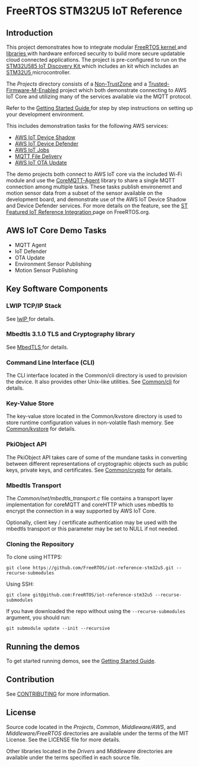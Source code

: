 # FreeRTOS STM32U5 IoT Reference
## Introduction
This project demonstrates how to integrate modular [ FreeRTOS kernel ](https://www.freertos.org/RTOS.html) and [ libraries ](https://www.freertos.org/libraries/categories.html) with hardware enforced security to build more secure updatable cloud connected applications. The project is pre-configured to run on the [ STM32U585 IoT Discovery Kit ](https://www.st.com/en/evaluation-tools/b-u585i-iot02a.html) which includes an kit which includes an [ STM32U5 ](https://www.st.com/en/microcontrollers-microprocessors/stm32u5-series.html) microcontroller.

The *Projects* directory consists of a [Non-TrustZone](Projects/b_u585i_iot02a_ntz) and a [Trusted-Firmware-M-Enabled](Projects/b_u585i_iot02a_tfm) project which both demonstrate connecting to AWS IoT Core and utilizing many of the services available via the MQTT protocol.

Refer to the [ Getting Started Guide ](Getting_Started_Guide.md) for step by step instructions on setting up your development environment.

This includes demonstration tasks for the following AWS services:
* [AWS IoT Device Shadow](https://docs.aws.amazon.com/iot/latest/developerguide/iot-device-shadows.html)
* [AWS IoT Device Defender](https://docs.aws.amazon.com/iot/latest/developerguide/device-defender.html)
* [AWS IoT Jobs](https://docs.aws.amazon.com/iot/latest/developerguide/iot-jobs.html)
* [MQTT File Delivery](https://docs.aws.amazon.com/iot/latest/developerguide/mqtt-based-file-delivery.html)
* [AWS IoT OTA Update](https://docs.aws.amazon.com/freertos/latest/userguide/freertos-ota-dev.html)

The demo projects both connect to AWS IoT core via the included Wi-Fi module and use the [CoreMQTT-Agent](https://github.com/FreeRTOS/coreMQTT-Agent) library to share a single MQTT connection among multiple tasks. These tasks publish environemnt and motion sensor data from a subset of the sensor available on the development board, and demonstrate use of the AWS IoT Device Shadow and Device Defender services.
For more details on the feature, see the [ ST Featured IoT Reference Integration ](https://www.freertos.org/STM32U5/) page on FreeRTOS.org.

## AWS IoT Core Demo Tasks
* MQTT Agent
* IoT Defender
* OTA Update
* Environment Sensor Publishing
* Motion Sensor Publishing

## Key Software Components
### LWIP TCP/IP Stack
See [ lwIP ](https://github.com/lwip-tcpip/lwip) for details.

### Mbedtls 3.1.0 TLS and Cryptography library
See [ MbedTLS ](https://github.com/Mbed-TLS/mbedtls/tree/d65aeb37349ad1a50e0f6c9b694d4b5290d60e49) for details.

### Command Line Interface (CLI)
The CLI interface located in the Common/cli directory is used to provision the device. It also provides other Unix-like utilities. See [Common/cli](Common/cli/ReadMe.md) for details.

### Key-Value Store
The key-value store located in the Common/kvstore directory is used to store runtime configuration values in non-volatile flash memory.
See [Common/kvstore](Common/kvstore/ReadMe.md) for details.

### PkiObject API
The PkiObject API takes care of some of the mundane tasks in converting between different representations of cryptographic objects such as public keys, private keys, and certificates. See [Common/crypto](Common/crypto/ReadMe.md) for details.

### Mbedtls Transport
The *Common/net/mbedtls_transport.c* file contains a transport layer implementation for coreMQTT and coreHTTP which uses mbedtls to encrypt the connection in a way supported by AWS IoT Core.

Optionally, client key / certificate authentication may be used with the mbedtls transport or this parameter may be set to NULL if not needed.
### Cloning the Repository
To clone using HTTPS:
```
git clone https://github.com/FreeRTOS/iot-reference-stm32u5.git --recurse-submodules
```
Using SSH:
```
git clone git@github.com:FreeRTOS/iot-reference-stm32u5 --recurse-submodules
```
If you have downloaded the repo without using the `--recurse-submodules` argument, you should run:
```
git submodule update --init --recursive
```
## Running the demos
To get started running demos, see the [Getting Started Guide](Getting_Started_Guide.md).

## Contribution
See [CONTRIBUTING](https://github.com/FreeRTOS/iot-reference-stm32u5/blob/main/CONTRIBUTING.md) for more information.

## License
Source code located in the *Projects*, *Common*, *Middleware/AWS*, and *Middleware/FreeRTOS* directories are available under the terms of the MIT License. See the LICENSE file for more details.

Other libraries located in the *Drivers* and *Middleware* directories are available under the terms specified in each source file.
